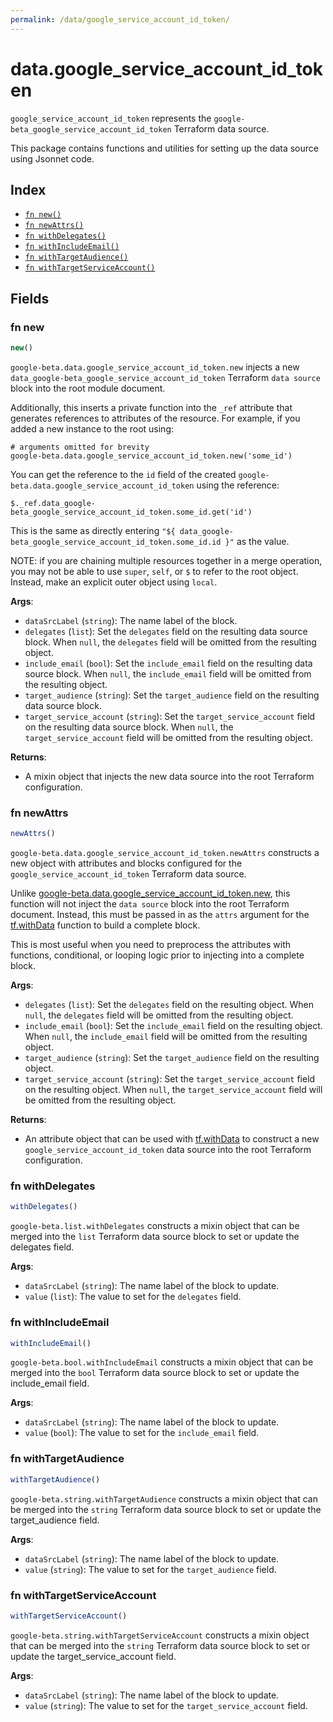 ```yaml
---
permalink: /data/google_service_account_id_token/
---
```


# data.google_service_account_id_token

`google_service_account_id_token` represents the `google-beta_google_service_account_id_token` Terraform data source.



This package contains functions and utilities for setting up the data source using Jsonnet code.


## Index

* [`fn new()`](#fn-new)
* [`fn newAttrs()`](#fn-newattrs)
* [`fn withDelegates()`](#fn-withdelegates)
* [`fn withIncludeEmail()`](#fn-withincludeemail)
* [`fn withTargetAudience()`](#fn-withtargetaudience)
* [`fn withTargetServiceAccount()`](#fn-withtargetserviceaccount)

## Fields

### fn new

```ts
new()
```


`google-beta.data.google_service_account_id_token.new` injects a new `data_google-beta_google_service_account_id_token` Terraform `data source`
block into the root module document.

Additionally, this inserts a private function into the `_ref` attribute that generates references to attributes of the
resource. For example, if you added a new instance to the root using:

    # arguments omitted for brevity
    google-beta.data.google_service_account_id_token.new('some_id')

You can get the reference to the `id` field of the created `google-beta.data.google_service_account_id_token` using the reference:

    $._ref.data_google-beta_google_service_account_id_token.some_id.get('id')

This is the same as directly entering `"${ data_google-beta_google_service_account_id_token.some_id.id }"` as the value.

NOTE: if you are chaining multiple resources together in a merge operation, you may not be able to use `super`, `self`,
or `$` to refer to the root object. Instead, make an explicit outer object using `local`.

**Args**:
  - `dataSrcLabel` (`string`): The name label of the block.
  - `delegates` (`list`): Set the `delegates` field on the resulting data source block. When `null`, the `delegates` field will be omitted from the resulting object.
  - `include_email` (`bool`): Set the `include_email` field on the resulting data source block. When `null`, the `include_email` field will be omitted from the resulting object.
  - `target_audience` (`string`): Set the `target_audience` field on the resulting data source block.
  - `target_service_account` (`string`): Set the `target_service_account` field on the resulting data source block. When `null`, the `target_service_account` field will be omitted from the resulting object.

**Returns**:
- A mixin object that injects the new data source into the root Terraform configuration.


### fn newAttrs

```ts
newAttrs()
```


`google-beta.data.google_service_account_id_token.newAttrs` constructs a new object with attributes and blocks configured for the `google_service_account_id_token`
Terraform data source.

Unlike [google-beta.data.google_service_account_id_token.new](#fn-new), this function will not inject the `data source`
block into the root Terraform document. Instead, this must be passed in as the `attrs` argument for the
[tf.withData](https://github.com/tf-libsonnet/core/tree/main/docs#fn-withdata) function to build a complete block.

This is most useful when you need to preprocess the attributes with functions, conditional, or looping logic prior to
injecting into a complete block.

**Args**:
  - `delegates` (`list`): Set the `delegates` field on the resulting object. When `null`, the `delegates` field will be omitted from the resulting object.
  - `include_email` (`bool`): Set the `include_email` field on the resulting object. When `null`, the `include_email` field will be omitted from the resulting object.
  - `target_audience` (`string`): Set the `target_audience` field on the resulting object.
  - `target_service_account` (`string`): Set the `target_service_account` field on the resulting object. When `null`, the `target_service_account` field will be omitted from the resulting object.

**Returns**:
  - An attribute object that can be used with [tf.withData](https://github.com/tf-libsonnet/core/tree/main/docs#fn-withdata) to construct a new `google_service_account_id_token` data source into the root Terraform configuration.


### fn withDelegates

```ts
withDelegates()
```

`google-beta.list.withDelegates` constructs a mixin object that can be merged into the `list`
Terraform data source block to set or update the delegates field.



**Args**:
  - `dataSrcLabel` (`string`): The name label of the block to update.
  - `value` (`list`): The value to set for the `delegates` field.


### fn withIncludeEmail

```ts
withIncludeEmail()
```

`google-beta.bool.withIncludeEmail` constructs a mixin object that can be merged into the `bool`
Terraform data source block to set or update the include_email field.



**Args**:
  - `dataSrcLabel` (`string`): The name label of the block to update.
  - `value` (`bool`): The value to set for the `include_email` field.


### fn withTargetAudience

```ts
withTargetAudience()
```

`google-beta.string.withTargetAudience` constructs a mixin object that can be merged into the `string`
Terraform data source block to set or update the target_audience field.



**Args**:
  - `dataSrcLabel` (`string`): The name label of the block to update.
  - `value` (`string`): The value to set for the `target_audience` field.


### fn withTargetServiceAccount

```ts
withTargetServiceAccount()
```

`google-beta.string.withTargetServiceAccount` constructs a mixin object that can be merged into the `string`
Terraform data source block to set or update the target_service_account field.



**Args**:
  - `dataSrcLabel` (`string`): The name label of the block to update.
  - `value` (`string`): The value to set for the `target_service_account` field.
